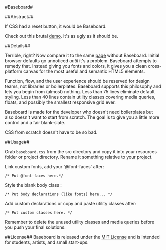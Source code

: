 #Baseboard#

##Abstract##

If CSS had a reset button, it would be Baseboard.

Check out this brutal [demo](https://taylor-vann.github.io/baseboard). It's as ugly as it should be. 

##Details##

Terrible, right? Now compare it to the same [page](https://taylor-vann.github.io/baseboard/example/plank.html) without Baseboard. Initial browser defaults go unnoticed *until* it's a problem. Baseboard attempts to remedy that. Instead giving you fonts and colors, it gives you a clean cross-platform canvas for the most useful and semantic HTML5 elements.

Function, flow, and the user experience should be reserved for design teams, not libraries or boilerplates. Baseboard supports this philosophy and lets you begin from (almost) nothing. Less than 75 lines eliminate default styling. Less than 40 lines contain utility classes covering media queries, floats, and possibly the smallest responsive grid ever. 

Baseboard is made for the developer who doesn't need boilerplates but also doesn't want to start from scratch. The goal is to give you a little more control and a fair blank-slate.

CSS from scratch doesn't have to be so bad.


##Usage##

Grab `baseboard.css` from the src directory and copy it into your resources folder or project directory. Rename it something relative to your project. 

Link custom fonts, add your '@font-faces' after:

`/* Put @font-faces here.*/`

Style the blank body class :

`/* Put body declarations (like fonts) here... */`

Add custom declarations or copy and paste utility classes after:

`/* Put custom classes here. */`

Remember to delete the unused utility classes and media queries before you push your final solutions.

##License##
Baseboard is released under the [MIT License](https://opensource.org/licenses/MIT) and is intended for students, artists, and small start-ups.
